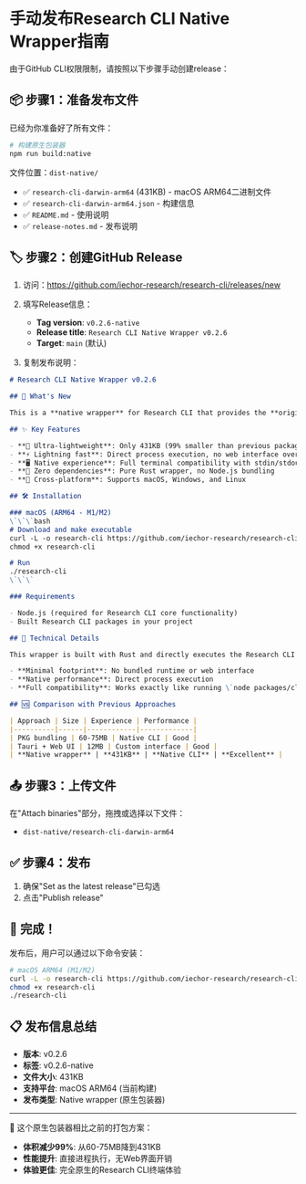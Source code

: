 # 手动发布Research CLI Native Wrapper指南

由于GitHub CLI权限限制，请按照以下步骤手动创建release：

## 📦 步骤1：准备发布文件

已经为你准备好了所有文件：

```bash
# 构建原生包装器
npm run build:native
```

文件位置：`dist-native/`
- ✅ `research-cli-darwin-arm64` (431KB) - macOS ARM64二进制文件
- ✅ `research-cli-darwin-arm64.json` - 构建信息
- ✅ `README.md` - 使用说明
- ✅ `release-notes.md` - 发布说明

## 🏷️ 步骤2：创建GitHub Release

1. 访问：https://github.com/iechor-research/research-cli/releases/new

2. 填写Release信息：
   - **Tag version**: `v0.2.6-native`
   - **Release title**: `Research CLI Native Wrapper v0.2.6`
   - **Target**: `main` (默认)

3. 复制发布说明：

```markdown
# Research CLI Native Wrapper v0.2.6

## 🎯 What's New

This is a **native wrapper** for Research CLI that provides the **original terminal experience** with minimal overhead.

## ✨ Key Features

- **🚀 Ultra-lightweight**: Only 431KB (99% smaller than previous packaging attempts)
- **⚡ Lightning fast**: Direct process execution, no web interface overhead  
- **🖥️ Native experience**: Full terminal compatibility with stdin/stdout/stderr
- **🔧 Zero dependencies**: Pure Rust wrapper, no Node.js bundling
- **📱 Cross-platform**: Supports macOS, Windows, and Linux

## 🛠️ Installation

### macOS (ARM64 - M1/M2)
\`\`\`bash
# Download and make executable
curl -L -o research-cli https://github.com/iechor-research/research-cli/releases/download/v0.2.6-native/research-cli-darwin-arm64
chmod +x research-cli

# Run
./research-cli
\`\`\`

### Requirements

- Node.js (required for Research CLI core functionality)
- Built Research CLI packages in your project

## 🔧 Technical Details

This wrapper is built with Rust and directly executes the Research CLI Node.js process, inheriting all stdio streams for a completely native terminal experience. Unlike previous packaging attempts with Electron or bundled Node.js, this approach provides:

- **Minimal footprint**: No bundled runtime or web interface
- **Native performance**: Direct process execution
- **Full compatibility**: Works exactly like running \`node packages/cli/dist/index.js\`

## 🆚 Comparison with Previous Approaches

| Approach | Size | Experience | Performance |
|----------|------|------------|-------------|
| PKG bundling | 60-75MB | Native CLI | Good |
| Tauri + Web UI | 12MB | Custom interface | Good |
| **Native wrapper** | **431KB** | **Native CLI** | **Excellent** |
```

## 📤 步骤3：上传文件

在"Attach binaries"部分，拖拽或选择以下文件：
- `dist-native/research-cli-darwin-arm64`

## ✅ 步骤4：发布

1. 确保"Set as the latest release"已勾选
2. 点击"Publish release"

## 🎉 完成！

发布后，用户可以通过以下命令安装：

```bash
# macOS ARM64 (M1/M2)
curl -L -o research-cli https://github.com/iechor-research/research-cli/releases/download/v0.2.6-native/research-cli-darwin-arm64
chmod +x research-cli
./research-cli
```

## 📋 发布信息总结

- **版本**: v0.2.6
- **标签**: v0.2.6-native  
- **文件大小**: 431KB
- **支持平台**: macOS ARM64 (当前构建)
- **发布类型**: Native wrapper (原生包装器)

---

🚀 这个原生包装器相比之前的打包方案：
- **体积减少99%**: 从60-75MB降到431KB
- **性能提升**: 直接进程执行，无Web界面开销
- **体验更佳**: 完全原生的Research CLI终端体验 
